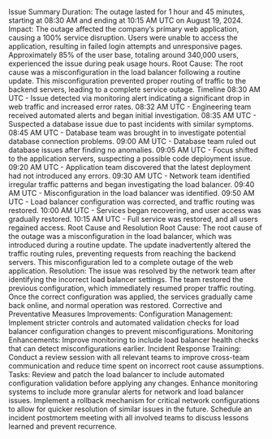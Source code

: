 Issue Summary
Duration:
The outage lasted for 1 hour and 45 minutes, starting at 08:30 AM and ending at 10:15 AM UTC on August 19, 2024.
Impact:
The outage affected the company’s primary web application, causing a 100% service disruption. Users were unable to access the application, resulting in failed login attempts and unresponsive pages. Approximately 85% of the user base, totaling around 340,000 users, experienced the issue during peak usage hours.
Root Cause:
The root cause was a misconfiguration in the load balancer following a routine update. This misconfiguration prevented proper routing of traffic to the backend servers, leading to a complete service outage.
Timeline
08:30 AM UTC - Issue detected via monitoring alert indicating a significant drop in web traffic and increased error rates.
08:32 AM UTC - Engineering team received automated alerts and began initial investigation.
08:35 AM UTC - Suspected a database issue due to past incidents with similar symptoms.
08:45 AM UTC - Database team was brought in to investigate potential database connection problems.
09:00 AM UTC - Database team ruled out database issues after finding no anomalies.
09:05 AM UTC - Focus shifted to the application servers, suspecting a possible code deployment issue.
09:20 AM UTC - Application team discovered that the latest deployment had not introduced any errors.
09:30 AM UTC - Network team identified irregular traffic patterns and began investigating the load balancer.
09:40 AM UTC - Misconfiguration in the load balancer was identified.
09:50 AM UTC - Load balancer configuration was corrected, and traffic routing was restored.
10:00 AM UTC - Services began recovering, and user access was gradually restored.
10:15 AM UTC - Full service was restored, and all users regained access.
Root Cause and Resolution
Root Cause:
The root cause of the outage was a misconfiguration in the load balancer, which was introduced during a routine update. The update inadvertently altered the traffic routing rules, preventing requests from reaching the backend servers. This misconfiguration led to a complete outage of the web application.
Resolution:
The issue was resolved by the network team after identifying the incorrect load balancer settings. The team restored the previous configuration, which immediately resumed proper traffic routing. Once the correct configuration was applied, the services gradually came back online, and normal operation was restored.
Corrective and Preventative Measures
Improvements:
Configuration Management: Implement stricter controls and automated validation checks for load balancer configuration changes to prevent misconfigurations.
Monitoring Enhancements: Improve monitoring to include load balancer health checks that can detect misconfigurations earlier.
Incident Response Training: Conduct a review session with all relevant teams to improve cross-team communication and reduce time spent on incorrect root cause assumptions.
Tasks:
Review and patch the load balancer to include automated configuration validation before applying any changes.
Enhance monitoring systems to include more granular alerts for network and load balancer issues.
Implement a rollback mechanism for critical network configurations to allow for quicker resolution of similar issues in the future.
Schedule an incident postmortem meeting with all involved teams to discuss lessons learned and prevent recurrence.
